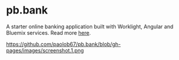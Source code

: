 pb.bank
=======

A starter online banking application built with Worklight, Angular and Bluemix services. Read more [here](http://paolob67.github.io/pb.bank).

https://github.com/paolob67/pb.bank/blob/gh-pages/images/screenshot.1.png
